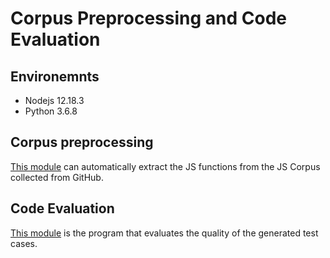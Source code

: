# Corpus Preprocessing and Code Evaluation

## Environemnts
- Nodejs 12.18.3
- Python 3.6.8

## Corpus preprocessing
[This module](./pre_processing/README.md) can automatically extract the JS functions from the JS Corpus collected from GitHub.

## Code Evaluation
[This module](./generateQualify/README.md) is the program that evaluates the quality of the generated test cases.
